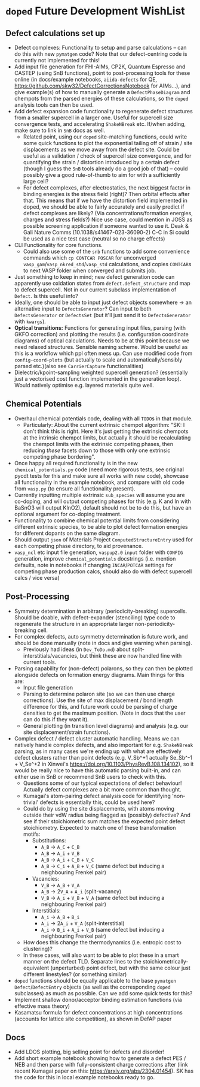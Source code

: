 # `doped` Future Development WishList
## Defect calculations set up
- Defect complexes: Functionality to setup and parse calculations – can do this with new `pymatgen`
  code? Note that our defect-centring code is currently not implemented for this!
- Add input file generation for FHI-AIMs, CP2K, Quantum Espresso and CASTEP (using SnB functions),
  point to post-processing tools for these online (in docs/example notebooks, `aiida-defects` for  QE,
  https://github.com/skw32/DefectCorrectionsNotebook for AIMs...),
  and give example(s) of how to manually generate a `DefectPhaseDiagram` and chempots from the parsed
  energies of these calculations, so the `doped` analysis tools can then be used.
- Add defect expansion code functionality to regenerate defect structures from a smaller supercell in a
  larger one. Useful for supercell size convergence tests, and accelerating `ShakeNBreak` etc. If/when
  adding, make sure to link in `SnB` docs as well.
  - Related point, using our `doped` site-matching functions, could write some quick functions to plot
    the exponential tailing off of strain / site displacements as we move away from the defect site.
    Could be useful as a validation / check of supercell size convergence, and for quantifying the
    strain / distortion introduced by a certain defect (though I guess the `SnB` tools already do a
    good job of that) – could possibly give a good rule-of-thumb to aim for with a sufficiently large cell?
  - For defect complexes, after electrostatics, the next biggest factor in binding energies is the stress field (right)? Then orbital effects after that.
   This means that if we have the distortion field implemented in doped, we should be able to fairly accurately and easily predict if defect complexes are likely? (Via concentrations/formation energies, charges and stress fields?) Nice use case, could mention in JOSS as possible screening application if someone wanted to use it. Deak & Gali Nature Comms (10.1038/s41467-023-36090-2) C-C in Si could be used as a nice test case (neutral so no charge effects)
- CLI Functionality for core functions.
  - Could also use some of the `snb` functions to add some convenience commands which `cp CONTCAR
    POSCAR` for unconverged `vasp_gam`/`vasp_nkred_std`/`vasp_std` calculations, and copies `CONTCAR`s
    to next VASP folder when converged and submits job.
- Just something to keep in mind; new defect generation code can apparently use oxidation states from
  `defect.defect_structure` and map to defect supercell. Not in our current subclass implementation of
  `Defect`. Is this useful info?
- Ideally, one should be able to input just defect objects somewhere -> an alternative input to `DefectsGenerator`? Can input to both `DefectsGenerator` or `DefectsSet` (but it'll just send it to `DefectsGenerator` with `kwargs`).
- **Optical transitions:** Functions for generating input files, parsing (with GKFO correction) and
  plotting the results (i.e. configuration coordinate diagrams) of optical calculations. Needs to be at
  this point because we need relaxed structures. Sensible naming scheme. Would be useful as this is a
  workflow which ppl often mess up. Can use modified code from `config-coord-plots` (but actually to
  scale and automatically/sensibly parsed etc.)(also see `CarrierCapture` functionalities)
- Dielectric/kpoint-sampling weighted supercell generation? (essentially just a vectorised cost function implemented in the generation loop). Would natively optimise e.g. layered materials quite well.

## Chemical Potentials
- Overhaul chemical potentials code, dealing with all `TODO`s in that module. 
  - Particularly: About the current extrinsic chempot algorithm: "SK: I don't think this is right. Here it's just getting the extrinsic chempots at the intrinsic chempot limits, but actually it should be recalculating the chempot limits with the extrinsic competing phases, then reducing _these_ facets down to those with only one extrinsic competing phase bordering".
- Once happy all required functionality is in the new `chemical_potentials.py` code (need more rigorous tests, see original pycdt tests for this and make sure all works with new code), showcase all functionality in the example notebook, and compare with old code from `vasp.py` (to ensure all functionality present).
- Currently inputting multiple extrinsic `sub_species` will assume you are co-doping, and will output competing phases for this (e.g. K and In with BaSnO3 will output KInO2), default should not be to do this, but have an optional argument for co-doping treatment.
- Functionality to combine chemical potential limits from considering different extrinsic species, to be able to plot defect formation energies for different dopants on the same diagram.
- Should output `json` of Materials Project `ComputedStructureEntry` used for each competing phase directory, to aid provenance.
- `vasp_ncl` etc input file generation, `vaspup2.0` `input` folder with `CONFIG` generation, improve `chemical_potentials` docstrings (i.e. mention defaults, note in notebooks if changing `INCAR`/`POTCAR` settings for competing phase production calcs, should also do with defect supercell calcs / vice versa)

## Post-Processing
- Symmetry determination in arbitrary (periodicity-breaking) supercells. Should be doable, with defect-expander (stenciling) type code to regenerate the structure in an appropriate larger non-periodicity-breaking cell.
- For complex defects, auto symmetry determination is future work, and should be done manually (note in docs and give
  warning when parsing).
  - Previously had ideas (in `Dev_ToDo.md`) about split-interstitials/vacancies, but think these are now handled fine with current tools.
- Parsing capability for (non-defect) polarons, so they can then be plotted alongside defects on
  formation energy diagrams. Main things for this are:
  - Input file generation
  - Parsing to determine polaron site (so we can then use charge corrections). Use the site of max
    displacement / bond length difference for this, and future work could be parsing of charge densities
    to get the maximum position. (Note in docs that the user can do this if they want it).
  - General plotting (in transition level diagrams) and analysis (e.g. our site displacement/strain
    functions).
- Complex defect / defect cluster automatic handling. Means we can natively handle complex defects, and
  also important for e.g. `ShakeNBreak` parsing, as in many cases we're ending up with what are
  effectively defect clusters rather than point defects (e.g. V_Sb^+1 actually Se_Sb^-1 + V_Se^+2 in
  Xinwei's https://doi.org/10.1103/PhysRevB.108.134102), so it would be really nice to have this automatic parsing
  built-in, and can either use in SnB or recommend SnB users to check with this.
  - Questions some of our typical expectations of defect behaviour! Actually defect complexes are a bit
    more common than thought.
  - Kumagai's atom-pairing defect analysis code for identifying 'non-trivial' defects is essentially
    this, could be used here?
  - Could do by using the site displacements, with atoms moving outside their vdW radius being flagged
    as (possibly) defective? And see if their stoichiometric sum matches the expected point defect
    stoichiometry. Expected to match one of these transformation motifs:
    - Substitutions:
      - `A_B` -> `A_C` + `C_B`
      - `A_B` -> `A_i` + `V_B`
      - `A_B` -> `A_i` + `C_B` + `V_C`
      - `A_B` -> `C_i` + `A_B` + `V_C` (same defect but inducing a neighbouring Frenkel pair)
    - Vacancies:
      - `V_B` -> `A_B` + `V_A`
      - `A_B` -> 2`V_A` + `A_i` (split-vacancy)
      - `V_B` -> `A_i` + `V_B` + `V_A` (same defect but inducing a neighbouring Frenkel pair)
    - Interstitials:
      - `A_i` -> `A_B` + `B_i`
      - `A_i` -> 2`A_i` + `V_A` (split-interstitial)
      - `A_i` -> `B_i` + `A_i` + `V_B` (same defect but inducing a neighbouring Frenkel pair)
  - How does this change the thermodynamics (i.e. entropic cost to clustering)?
  - In these cases, will also want to be able to plot these in a smart manner on the defect TLD.
    Separate lines to the stoichiometrically-equivalent (unperturbed) point defect, but with the same
    colour just different linestyles? (or something similar)
- `doped` functions should be equally applicable to the base `pymatgen` `Defect`/`DefectEntry` objects (as well as the corresponding `doped` subclasses) as much as possible. Can we add some quick tests for this? 
- Implement shallow donor/acceptor binding estimation functions (via effective mass theory)
- Kasamatsu formula for defect concentrations at high concentrations (accounts for lattice site competition), as shown in DefAP paper

## Docs
- Add LDOS plotting, big selling point for defects and disorder!
- Add short example notebook showing how to generate a defect PES / NEB and then parse with fully-consistent charge corrections after (link recent Kumagai paper on this: https://arxiv.org/abs/2304.01454). SK has the code for this in local example notebooks ready to go.

